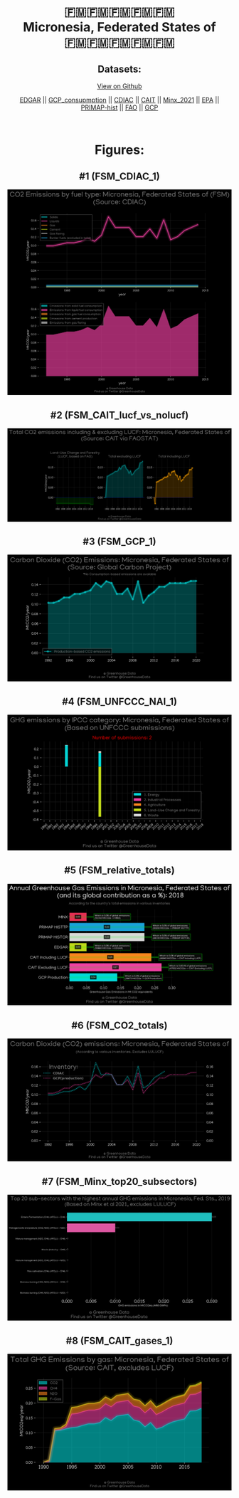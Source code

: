 
<center>
<h1 align="center">
🇫🇲🇫🇲🇫🇲🇫🇲🇫🇲
<br>
Micronesia, Federated States of
<br>
🇫🇲🇫🇲🇫🇲🇫🇲🇫🇲
</h1>
<h2>Datasets:</h2>
<p><a href="https://github.com/dquintani/GreenhouseData/tree/master/country_data/FSM_Micronesia, Federated States of/data">View on Github</a>
<br></p><p><a href="data/FSM_EDGAR.csv">EDGAR</a> || <a href="data/FSM_GCP_consupmption.csv">GCP_consupmption</a> || <a href="data/FSM_CDIAC.csv">CDIAC</a> || <a href="data/FSM_CAIT.csv">CAIT</a> || <a href="data/FSM_Minx_2021.csv">Minx_2021</a> || <a href="data/FSM_EPA.csv">EPA</a> || <a href="data/FSM_PRIMAP-hist.csv">PRIMAP-hist</a> || <a href="data/FSM_FAO.csv">FAO</a> || <a href="data/FSM_GCP.csv">GCP</a></p><p><br></p>
<h1>Figures:</h1><h2>#1 (FSM_CDIAC_1)</h2>
<p><img alt="" src="figures/FSM_CDIAC_1.png" /></p><h2>#2 (FSM_CAIT_lucf_vs_nolucf)</h2>
<p><img alt="" src="figures/FSM_CAIT_lucf_vs_nolucf.png" /></p><h2>#3 (FSM_GCP_1)</h2>
<p><img alt="" src="figures/FSM_GCP_1.png" /></p><h2>#4 (FSM_UNFCCC_NAI_1)</h2>
<p><img alt="" src="figures/FSM_UNFCCC_NAI_1.png" /></p><h2>#5 (FSM_relative_totals)</h2>
<p><img alt="" src="figures/FSM_relative_totals.png" /></p><h2>#6 (FSM_CO2_totals)</h2>
<p><img alt="" src="figures/FSM_CO2_totals.png" /></p><h2>#7 (FSM_Minx_top20_subsectors)</h2>
<p><img alt="" src="figures/FSM_Minx_top20_subsectors.png" /></p><h2>#8 (FSM_CAIT_gases_1)</h2>
<p><img alt="" src="figures/FSM_CAIT_gases_1.png" /></p>